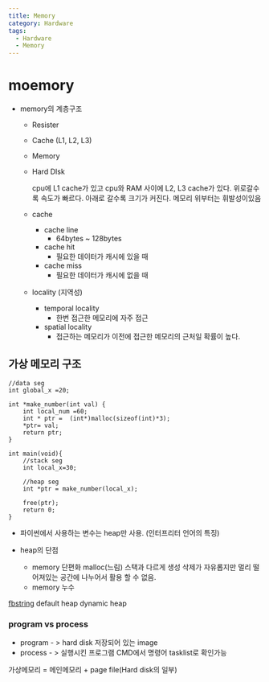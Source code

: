```yaml
---
title: Memory
category: Hardware
tags:
  - Hardware
  - Memory
---
```


# moemory

- memory의 계층구조
  - Resister
  - Cache (L1, L2, L3)
  - Memory
  - Hard DIsk

    cpu에 L1 cache가 있고 cpu와 RAM 사이에 L2, L3 cache가 있다.
    위로갈수록 속도가 빠르다. 아래로 갈수록 크기가 커진다.
    메모리 위부터는 휘발성이있음

  - cache
    - cache line
      - 64bytes ~ 128bytes
    - cache hit
      - 필요한 데이터가 캐시에 있을 때
    - cache miss
      - 필요한 데이터가 캐시에 없을 때

  - locality (지역성)
    - temporal locality
      - 한번 접근한 메모리에 자주 접근
    - spatial locality
      - 접근하는 메모리가 이전에 접근한 메모리의 근처일 확률이 높다.

## 가상 메모리 구조

~~~VAR
//data seg
int global_x =20;

int *make_number(int val) {
    int local_num =60;
    int * ptr =  (int*)malloc(sizeof(int)*3);
    *ptr= val;
    return ptr;
}

int main(void){
    //stack seg
    int local_x=30;

    //heap seg
    int *ptr = make_number(local_x);

    free(ptr);
    return 0;
}
~~~

- 파이썬에서 사용하는 변수는 heap만 사용. (인터프리터 언어의 특징)

- heap의 단점
  - memory 단편화
    malloc(느림)
    스택과 다르게 생성 삭제가 자유롭지만 멀리 떨어져있는 공간에 나누어서 활용 할 수 없음.
  - memory 누수

[fbstring]()
default heap
dynamic heap



### program vs process

- program - > hard disk 저장되어 있는 image
- process - > 실행시킨 프로그램
  CMD에서 명령어 tasklist로 확인가능

가상메모리 = 메인메모리 + page file(Hard disk의 일부)